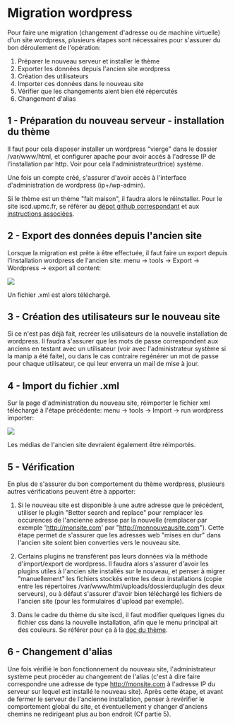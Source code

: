 # Migration wordpress
Pour faire une migration (changement d'adresse ou de machine virtuelle) d'un site wordpress, plusieurs étapes sont nécessaires pour s'assurer du bon déroulement de l'opération:
1. Préparer le nouveau serveur et installer le thème
2. Exporter les données depuis l'ancien site wordpress
3. Création des utilisateurs
4. Importer ces données dans le nouveau site
5. Vérifier que les changements aient bien été répercutés
6. Changement d'alias

## 1 - Préparation du nouveau serveur - installation du thème
Il faut pour cela disposer installer un wordpress "vierge" dans le dossier /var/www/html, et configurer apache pour avoir accès à l'adresse IP de l'installation par http. Voir pour cela l'administrateur(trice) système.

Une fois un compte créé, s'assurer d'avoir accès à l'interface d'administration de wordpress (ip+/wp-admin).

Si le thème est un thème "fait maison", il faudra alors le réinstaller. Pour le site iscd.upmc.fr, se référer au [dépot github correspondant](https://github.com/ISCDdocs/wordpressISCD) et aux [instructions associées](https://iscddocs.github.io/docs/iscdupmc/theme.html).

## 2 - Export des données depuis l'ancien site
Lorsque la migration est prête à être effectuée, il faut faire un export depuis l'installation wordpress de l'ancien site: menu -> tools -> Export -> Wordpress -> export all content:

![](https://www.elegantthemes.com/blog/wp-content/uploads/2014/01/screenshot7.jpg)

Un fichier .xml est alors téléchargé.

## 3 - Création des utilisateurs sur le nouveau site
Si ce n'est pas déjà fait, recréer les utilisateurs de la nouvelle installation de wordpress. Il faudra s'assurer que les mots de passe correspondent aux anciens en testant avec un utilisateur (voir avec l'administrateur système si la manip a été faite), ou dans le cas contraire regénérer un mot de passe pour chaque utilisateur, ce qui leur enverra un mail de mise à jour.

## 4 - Import du fichier .xml
Sur la page d'administration du nouveau site, réimporter le fichier xml téléchargé à l'étape précédente: menu -> tools -> Import -> run wordpress importer:

![](https://www.elegantthemes.com/blog/wp-content/uploads/2014/01/screenshot3.jpg)

Les médias de l'ancien site devraient également être réimportés.

## 5 - Vérification
En plus de s'assurer du bon comportement du thème wordpress, plusieurs autres vérifications peuvent être à apporter:

1. Si le nouveau site est disponible à une autre adresse que le précédent, utiliser le plugin "Better search and replace" pour remplacer les occurences de l'ancienne adresse par la nouvelle (remplacer par exemple 'http://monsite.com' par "http://monnouveausite.com").
Cette étape permet de s'assurer que les adresses web "mises en dur" dans l'ancien site soient bien converties vers le nouveau site. 

2. Certains plugins ne transfèrent pas leurs données via la méthode d'import/export de wordpress. Il faudra alors s'assurer d'avoir les plugins utiles à l'ancien site installés sur le nouveau, et penser à migrer "manuellement" les fichiers stockés entre les deux installations (copie entre les répertoires /var/www/html/uploads/dossierduplugin des deux serveurs), ou à défaut s'assurer d'avoir bien téléchargé les fichiers de l'ancien site (pour les formulaires d'upload par exemple).

3. Dans le cadre du thème du site iscd, il faut modifier quelques lignes du fichier css dans la nouvelle installation, afin que le menu principal ait des couleurs. Se référer pour ça à la [doc du thème](https://iscddocs.github.io/docs/iscdupmc/theme.html).

## 6 - Changement d'alias
Une fois vérifié le bon fonctionnement du nouveau site, l'administrateur système peut procéder au changement de l'alias (c'est à dire faire correspondre une adresse de type http://monsite.com à l'adresse IP du serveur sur lequel est installé le nouveau site). Après cette étape, et avant de fermer le serveur de l'ancienne installation, penser à revérifier le comportement global du site, et éventuellement y changer d'anciens chemins ne redirigeant plus au bon endroit (Cf partie 5).
